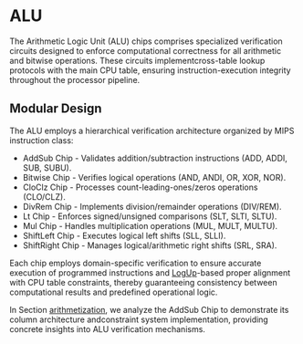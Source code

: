 # ALU
The Arithmetic Logic Unit (ALU) chips comprises ​​specialized verification circuits​​ designed to enforce computational correctness for all arithmetic and bitwise operations. These circuits implement ​​cross-table lookup protocols​​ with the main CPU table, ensuring instruction-execution integrity throughout the processor pipeline.

## Modular Design

The ALU employs a ​​hierarchical verification architecture​​ organized by MIPS instruction class:

- ​AddSub Chip​​ - Validates addition/subtraction instructions (ADD, ADDI, SUB, SUBU).
- ​Bitwise Chip​​ - Verifies logical operations (AND, ANDI, OR, XOR, NOR).
- ​​CloClz Chip​​ - Processes count-leading-ones/zeros operations (CLO/CLZ).
- ​​DivRem Chip​​ - Implements division/remainder operations (DIV/REM).
- ​​Lt Chip​​ - Enforces signed/unsigned comparisons (SLT, SLTI, SLTU).
- ​​Mul Chip​​ - Handles multiplication operations (MUL, MULT, MULTU).
- ​​ShiftLeft Chip​​ - Executes logical left shifts (SLL, SLLI).
- ​​ShiftRight Chip​​ - Manages logical/arithmetic right shifts (SRL, SRA).
​

Each chip employs domain-specific verification to ensure accurate execution of programmed instructions and [LogUp](https://eprint.iacr.org/2023/1518)-based proper alignment with CPU table constraints, thereby guaranteeing consistency between computational results and predefined operational logic.

In Section [arithmetization](../arithmetization.md), we analyze the AddSub Chip to demonstrate its ​​column architecture​​ and ​​constraint system implementation​​, providing concrete insights into ALU verification mechanisms.
